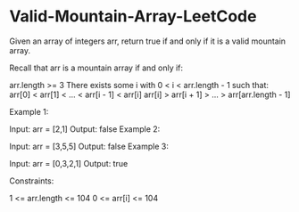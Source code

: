 # Valid-Mountain-Array-LeetCode
Given an array of integers arr, return true if and only if it is a valid mountain array.

Recall that arr is a mountain array if and only if:

arr.length >= 3
There exists some i with 0 < i < arr.length - 1 such that:
arr[0] < arr[1] < ... < arr[i - 1] < arr[i] 
arr[i] > arr[i + 1] > ... > arr[arr.length - 1]

 

Example 1:

Input: arr = [2,1]
Output: false
Example 2:

Input: arr = [3,5,5]
Output: false
Example 3:

Input: arr = [0,3,2,1]
Output: true
 

Constraints:

1 <= arr.length <= 104
0 <= arr[i] <= 104
